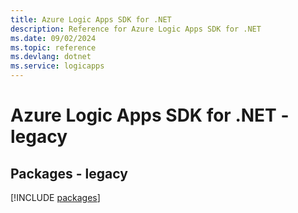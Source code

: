 ```yaml
---
title: Azure Logic Apps SDK for .NET
description: Reference for Azure Logic Apps SDK for .NET
ms.date: 09/02/2024
ms.topic: reference
ms.devlang: dotnet
ms.service: logicapps
---
```

# Azure Logic Apps SDK for .NET - legacy
## Packages - legacy
[!INCLUDE [packages](logic-apps-index.md)]